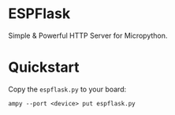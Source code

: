 # ESPFlask
Simple &amp; Powerful HTTP Server for Micropython.

# Quickstart
Copy the `espflask.py` to your board:
```
ampy --port <device> put espflask.py
```

